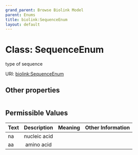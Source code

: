 ```yaml
---
grand_parent: Browse Biolink Model
parent: Enums
title: biolink:SequenceEnum
layout: default
---
```


# Class: SequenceEnum


type of sequence

URI: [biolink:SequenceEnum](https://w3id.org/biolink/SequenceEnum)


## Other properties

|  |  |  |
| --- | --- | --- |

## Permissible Values

| Text | Description | Meaning | Other Information |
| :--- | :---: | :---: | ---: |
| na | nucleic acid |  |  |
| aa | amino acid |  |  |

